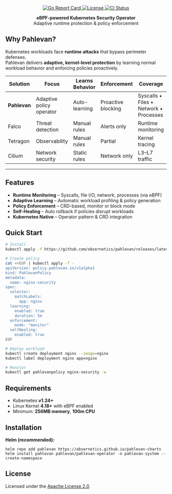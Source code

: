 
<p align="center">
  <a href="https://goreportcard.com/report/github.com/obsernetics/pahlevan">
    <img src="https://goreportcard.com/badge/github.com/obsernetics/pahlevan" alt="Go Report Card" />
  </a>
  <a href="https://opensource.org/licenses/Apache-2.0">
    <img src="https://img.shields.io/badge/License-Apache%202.0-blue.svg" alt="License" />
  </a>
  <a href="https://github.com/obsernetics/pahlevan/actions/workflows/ci.yml">
    <img src="https://github.com/obsernetics/pahlevan/workflows/CI/badge.svg" alt="CI Status" />
  </a>
</p>

<p align="center"><b>eBPF-powered Kubernetes Security Operator</b><br/>Adaptive runtime protection & policy enforcement</p>

## Why Pahlevan?

Kubernetes workloads face **runtime attacks** that bypass perimeter defenses.  
Pahlevan delivers **adaptive, kernel-level protection** by learning normal workload behavior and enforcing policies proactively.

<table>
<thead>
<tr>
<th>Solution</th>
<th>Focus</th>
<th>Learns Behavior</th>
<th>Enforcement</th>
<th>Coverage</th>
</tr>
</thead>
<tbody>
<tr>
<td><b>Pahlevan</b></td>
<td>Adaptive policy operator</td>
<td>Auto-learning</td>
<td>Proactive blocking</td>
<td>Syscalls • Files • Network • Processes</td>
</tr>
<tr>
<td>Falco</td>
<td>Threat detection</td>
<td>Manual rules</td>
<td>Alerts only</td>
<td>Runtime monitoring</td>
</tr>
<tr>
<td>Tetragon</td>
<td>Observability</td>
<td>Manual rules</td>
<td>Partial</td>
<td>Kernel tracing</td>
</tr>
<tr>
<td>Cilium</td>
<td>Network security</td>
<td>Static rules</td>
<td>Network only</td>
<td>L3–L7 traffic</td>
</tr>
</tbody>
</table>

---

## Features

- **Runtime Monitoring** – Syscalls, file I/O, network, processes (via eBPF)
- **Adaptive Learning** – Automatic workload profiling & policy generation
- **Policy Enforcement** – CRD-based, monitor or block mode
- **Self-Healing** – Auto rollback if policies disrupt workloads
- **Kubernetes Native** – Operator pattern & CRD integration  


## Quick Start

```bash
# Install
kubectl apply -f https://github.com/obsernetics/pahlevan/releases/latest/download/install.yaml

# Create policy
cat <<EOF | kubectl apply -f -
apiVersion: policy.pahlevan.io/v1alpha1
kind: PahlevanPolicy
metadata:
  name: nginx-security
spec:
  selector:
    matchLabels:
      app: nginx
  learning:
    enabled: true
    duration: 5m
  enforcement:
    mode: "monitor"
  selfHealing:
    enabled: true
EOF

# Deploy workload
kubectl create deployment nginx --image=nginx
kubectl label deployment nginx app=nginx

# Monitor
kubectl get pahlevanpolicy nginx-security -w
```

<h2 id="requirements">Requirements</h2>

<ul>
  <li>Kubernetes <b>v1.24+</b></li>
  <li>Linux Kernel <b>4.18+</b> with eBPF enabled</li>
  <li>Minimum: <b>256MB memory</b>, <b>100m CPU</b></li>
</ul>


<h2 id="installation">Installation</h2>

<p><b>Helm (recommended):</b></p>

<pre><code>helm repo add pahlevan https://obsernetics.github.io/pahlevan-charts
helm install pahlevan pahlevan/pahlevan-operator -n pahlevan-system --create-namespace
</code></pre>


<h2 id="license">License</h2>

<p>
  Licensed under the 
  <a href="https://opensource.org/licenses/Apache-2.0">Apache License 2.0</a>.
</p>
